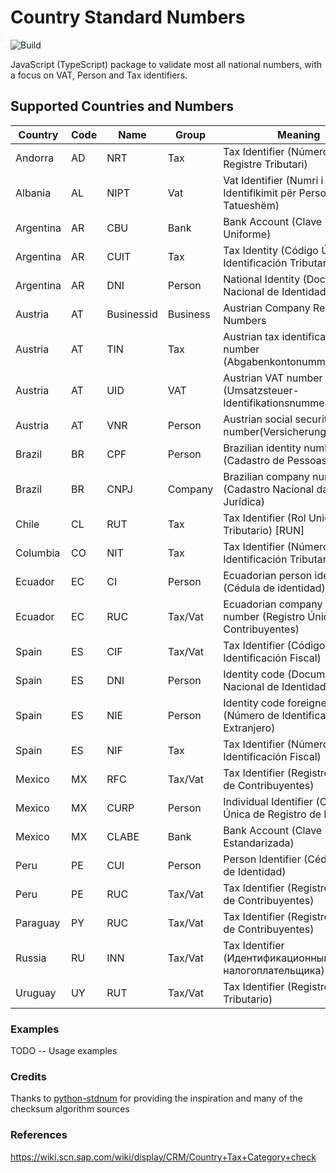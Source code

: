 # Country Standard Numbers

![Build](https://github.com/koblas/stdnum-js/workflows/Node.js%20CI/badge.svg)

JavaScript (TypeScript) package to validate most all national numbers, with a focus on
VAT, Person and Tax identifiers.

## Supported Countries and Numbers

| Country   | Code | Name       | Group    | Meaning                                                          |
| --------- | ---- | ---------- | -------- | ---------------------------------------------------------------- |
| Andorra   | AD   | NRT        | Tax      | Tax Identifier (Número de Registre Tributari)                    |
| Albania   | AL   | NIPT       | Vat      | Vat Identifier (Numri i Identifikimit për Personin e Tatueshëm)  |
| Argentina | AR   | CBU        | Bank     | Bank Account (Clave Bancaria Uniforme)                           |
| Argentina | AR   | CUIT       | Tax      | Tax Identity (Código Único de Identificación Tributaria)         |
| Argentina | AR   | DNI        | Person   | National Identity (Documento Nacional de Identidad)              |
| Austria   | AT   | Businessid | Business | Austrian Company Register Numbers                                |
| Austria   | AT   | TIN        | Tax      | Austrian tax identification number (Abgabenkontonummer)          |
| Austria   | AT   | UID        | VAT      | Austrian VAT number (Umsatzsteuer-Identifikationsnummer)         |
| Austria   | AT   | VNR        | Person   | Austrian social security number(Versicherungsnummer)             |
| Brazil    | BR   | CPF        | Person   | Brazilian identity number (Cadastro de Pessoas Físicas)          |
| Brazil    | BR   | CNPJ       | Company  | Brazilian company number (Cadastro Nacional da Pessoa Jurídica)  |
| Chile     | CL   | RUT        | Tax      | Tax Identifier (Rol Unico Tributario) [RUN]                      |
| Columbia  | CO   | NIT        | Tax      | Tax Identifier (Número de Identificación Tributaria)             |
| Ecuador   | EC   | CI         | Person   | Ecuadorian person identifier (Cédula de identidad)               |
| Ecuador   | EC   | RUC        | Tax/Vat  | Ecuadorian company tax number (Registro Único de Contribuyentes) |
| Spain     | ES   | CIF        | Tax/Vat  | Tax Identifier (Código de Identificación Fiscal)                 |
| Spain     | ES   | DNI        | Person   | Identity code (Documento Nacional de Identidad)                  |
| Spain     | ES   | NIE        | Person   | Identity code foreigner (Número de Identificación de Extranjero) |
| Spain     | ES   | NIF        | Tax      | Tax Identifier (Número de Identificación Fiscal)                 |
| Mexico    | MX   | RFC        | Tax/Vat  | Tax Identifier (Registro Federal de Contribuyentes)              |
| Mexico    | MX   | CURP       | Person   | Individual Identifier (Clave Única de Registro de Población)     |
| Mexico    | MX   | CLABE      | Bank     | Bank Account (Clave Bancaria Estandarizada)                      |
| Peru      | PE   | CUI        | Person   | Person Identifier (Cédula Única de Identidad)                    |
| Peru      | PE   | RUC        | Tax/Vat  | Tax Identifier (Registro Único de Contribuyentes)                |
| Paraguay  | PY   | RUC        | Tax/Vat  | Tax Identifier (Registro Único de Contribuyentes)                |
| Russia    | RU   | INN        | Tax/Vat  | Tax Identifier (Идентификационный номер налогоплательщика)       |
| Uruguay   | UY   | RUT        | Tax/Vat  | Tax Identifier (Registro Único Tributario)                       |

### Examples

TODO -- Usage examples

### Credits

Thanks to [python-stdnum](https://arthurdejong.org/python-stdnum/) for providing the inspiration and
many of the checksum algorithm sources

### References

https://wiki.scn.sap.com/wiki/display/CRM/Country+Tax+Category+check
